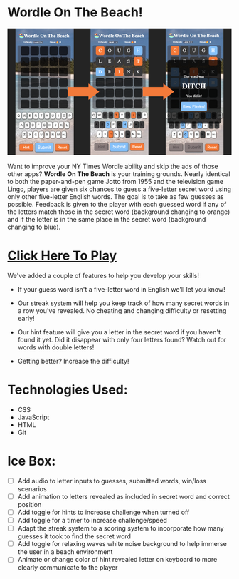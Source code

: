 # Wordle On The Beach!
![WordleGamePlay](./Assets/Images/wordle-readme-photo.png "Wordle Game Play Photo")

Want to improve your NY Times Wordle ability and skip the ads of those other apps? **Wordle On The Beach** is your training grounds. Nearly identical to both the paper-and-pen game Jotto from 1955 and the television game Lingo, players are given six chances to guess a five-letter secret word using only other five-letter English words. The goal is to take as few guesses as possible. Feedback is given to the player with each guessed word if any of the letters match those in the secret word (background changing to orange) and if the letter is in the same place in the secret word (background changing to blue).

# **[Click Here To Play](https://wordle-on-the-beach.netlify.app/)**


We've added a couple of features to help you develop your skills! 
* If your guess word isn't a five-letter word in English we'll let you know!

* Our streak system will help you keep track of how many secret words in a row you've revealed. No cheating and changing difficulty or resetting early!

* Our hint feature will give you a letter in the secret word if you haven't found it yet. Did it disappear with only four letters found? Watch out for words with double letters!

* Getting better? Increase the difficulty!


# **Technologies Used:**
* CSS
* JavaScript
* HTML
* Git


# **Ice Box:**
- [ ] Add audio to letter inputs to guesses, submitted words, win/loss scenarios
- [ ] Add animation to letters revealed as included in secret word and correct position
- [ ] Add toggle for hints to increase challenge when turned off
- [ ] Add toggle for a timer to increase challenge/speed
- [ ] Adapt the streak system to a scoring system to incorporate how many guesses it took to find the secret word
- [ ] Add toggle for relaxing waves white noise background to help immerse the user in a beach environment
- [ ] Animate or change color of hint revealed letter on keyboard to more clearly communicate to the player
